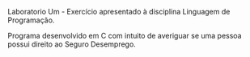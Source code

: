 Laboratorio Um -
Exercício apresentado à disciplina Linguagem de Programação.

Programa desenvolvido em C com intuito de averiguar se uma pessoa possui direito ao Seguro Desemprego.
